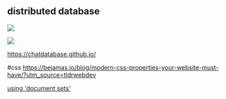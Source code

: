 ## distributed database

![](Pasted%20image%2020231220073529.png)

![](Pasted%20image%2020231220073819.png)


https://chatdatabase.github.io/

#css
https://bejamas.io/blog/modern-css-properties-your-website-must-have/?utm_source=tldrwebdev

[using 'document sets'](https://github.com/docugami/KG-RAG-datasets/blob/main/sec-10-q/process_docs.ipynb)

